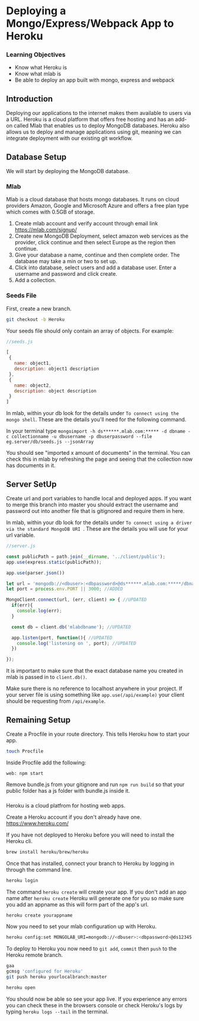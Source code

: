 # Deploying a Mongo/Express/Webpack App to Heroku

### Learning Objectives
- Know what Heroku is
- Know what mlab is
- Be able to deploy an app built with mongo, express and webpack

## Introduction

Deploying our applications to the internet makes them available to users via a URL. Heroku is a cloud platform that offers free hosting and has an add-on called Mlab that enables us to deploy MongoDB databases. Heroku also allows us to deploy and manage applications using git, meaning we can integrate deployment with our existing git workflow.

## Database Setup

We will start by deploying the MongoDB database.

### Mlab

Mlab is a cloud database that hosts mongo databases. It runs on cloud providers Amazon, Google and Microsoft Azure and offers a free plan type which comes with 0.5GB of storage.

1. Create mlab account and verify account through email link https://mlab.com/signup/
2. Create new MongoDB Deployment, select amazon web services as the provider, click continue and then select Europe as the region then continue.
3. Give your database a name, continue and then complete order. The database may take a min or two to set up.
4. Click into database, select users and add a database user. Enter a username and password and click create.
5. Add a collection.

### Seeds File

First, create a new branch.

```bash
git checkout -b Heroku
```

Your seeds file should only contain an array of objects. For example:

```js
//seeds.js

[
 {
   name: object1,
   description: object1 description
 },
 {
   name: object2,
   description: object description
 }
]
```

In mlab, within your db look for the details under `To connect using the mongo shell`. These are the details you'll need for the following command.

In your terminal type `mongoimport -h ds******.mlab.com:***** -d dbname -c collectionname -u dbusername -p dbuserpassword --file eg.server/db/seeds.js --jsonArray`

You should see "imported x amount of documents" in the terminal. You can check this in mlab by refreshing the page and seeing that the collection now has documents in it.

## Server SetUp

Create url and port variables to handle local and deployed apps. If you want to merge this branch into master you should extract the username and password out into another file that is gitignored and require them in here.

In mlab, within your db look for the details under `To connect using a driver via the standard MongoDB URI `. These are the details you will use for your url variable.

```js
//server.js

const publicPath = path.join(__dirname, '../client/public');
app.use(express.static(publicPath));

app.use(parser.json())

let url = 'mongodb://<dbuser>:<dbpassword>@ds******.mlab.com:*****/dbname'|| 'mongodb://localhost:27017'; //ADDED
let port = process.env.PORT || 3000; //ADDED

MongoClient.connect(url, (err, client) => { //UPDATED
  if(err){
    console.log(err);
  }

  const db = client.db('mlabdbname'); //UPDATED

  app.listen(port, function(){ //UPDATED
    console.log('listening on ', port); //UPDATED
  })

});

```

It is important to make sure that the exact database name you created in mlab is passed in to `client.db()`.

Make sure there is no reference to localhost anywhere in your project.  If your server file is using something like `app.use(/api/example)`  your client should be requesting from `/api/example`.

## Remaining Setup

Create a Procfile in your route directory.  This tells Heroku how to start your app.

```bash
touch Procfile
```

Inside Procfile add the following:
```
web: npm start
```

Remove bundle.js from your gitignore and run `npm run build` so that your public folder has a js folder with bundle.js inside it.

###

Heroku is a cloud platfrom for hosting web apps.

Create a Heroku account if you don't already have one. https://www.heroku.com/

If you have not deployed to Heroku before you will need to install the Heroku cli.

```bash
brew install heroku/brew/heroku
```

Once that has installed, connect your branch to Heroku by logging in through the command line.

```bash
heroku login
```

The command `heroku create` will create your app.  If you don't add an app name after `heroku create` Heroku will generate one for you so make sure you add an appname as this will form part of the app's url.

```bash
heroku create yourappname
```

Now you need to set your mlab configuration up with Heroku.

```bash
heroku config:set MONGOLAB_URI=mongodb://<dbuser>:<dbpassword>@ds12345.mlab.com:12345/dbname
```

To deploy to Heroku you now need to `git add`, `commit` then `push` to the Heroku remote branch.

```bash
gaa
gcmsg 'configured for Heroku'
git push heroku yourlocalbranch:master

heroku open
```

You should now be able so see your app live.  If you experience any errors you can check these in the browsers console or check Heroku's logs by typing `heroku logs --tail` in the terminal.
